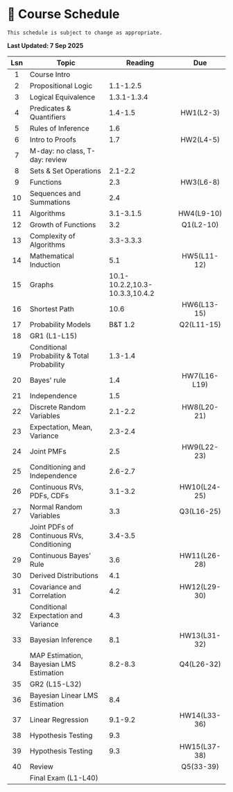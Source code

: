 # 📆 Course Schedule

```{note}
This schedule is subject to change as appropriate.
```
**Last Updated: 7 Sep 2025**

|Lsn|                     Topic                  |      Reading        | Due         |
|:-:|--------------------------------------------|---------------------|:-----------:|
|1  | Course Intro                               |                     |             |
|2  | Propositional Logic                        | 1.1-1.2.5           |             |
|3  | Logical Equivalence                        | 1.3.1-1.3.4         |             |
|4  | Predicates & Quantifiers                   | 1.4-1.5             | HW1(L2-3)   |
|5  | Rules of Inference                         | 1.6                 |             |
|6  | Intro to Proofs                            | 1.7                 | HW2(L4-5)   |
|7  | M-day: no class, T-day: review             |                     |             |
|8  | Sets & Set Operations                      | 2.1-2.2             |             |
|9  | Functions                                  | 2.3                 | HW3(L6-8)   |
|10 | Sequences and Summations                   | 2.4                 |             |
|11 | Algorithms                                 | 3.1-3.1.5           | HW4(L9-10)  |
|12 | Growth of Functions                        | 3.2                 | Q1(L2-10)   |
|13 | Complexity of Algorithms                   | 3.3-3.3.3           |             |
|14 | Mathematical Induction                     | 5.1                 | HW5(L11-12) |
|15 | Graphs                                     | 10.1-10.2.2,10.3-10.3.3,10.4.2|   |
|16 | Shortest Path                              | 10.6                | HW6(L13-15) |
|17 | Probability Models                         | B&T 1.2             | Q2(L11-15)  |
|18 | GR1 (L1-L15)                               |                     |             |
|19 | Conditional Probability & Total Probability| 1.3-1.4             |             |   
|20 | Bayes' rule                                | 1.4                 | HW7(L16-L19)|
|21 | Independence                               | 1.5                 |             |
|22 | Discrete Random Variables                  | 2.1-2.2             | HW8(L20-21) |
|23 | Expectation, Mean, Variance                | 2.3-2.4             |             |
|24 | Joint PMFs                                 | 2.5                 | HW9(L22-23) |
|25 | Conditioning and Independence              | 2.6-2.7             |             |
|26 | Continuous RVs, PDFs, CDFs                 | 3.1-3.2             | HW10(L24-25)|
|27 | Normal Random Variables                    | 3.3                 | Q3(L16-25)  | 
|28 | Joint PDFs of Continuous RVs, Conditioning | 3.4-3.5             |             |
|29 | Continuous Bayes’ Rule                     | 3.6                 | HW11(L26-28)|
|30 | Derived Distributions                      | 4.1                 |             |
|31 | Covariance and Correlation                 | 4.2                 | HW12(L29-30)|
|32 | Conditional Expectation and Variance       | 4.3                 |             |
|33 | Bayesian Inference                         | 8.1                 | HW13(L31-32)|
|34 | MAP Estimation, Bayesian LMS Estimation    | 8.2-8.3             | Q4(L26-32)  |
|35 | GR2 (L15-L32)                              |                     |             |
|36 | Bayesian Linear LMS Estimation             | 8.4                 |             |
|37 | Linear Regression                          | 9.1-9.2             | HW14(L33-36)|
|38 | Hypothesis Testing                         | 9.3                 |             |
|39 | Hypothesis Testing                         | 9.3                 | HW15(L37-38)|
|40 | Review                                     |                     | Q5(33-39)   |
|   | Final Exam (L1-L40)                        |                     |             |
           


